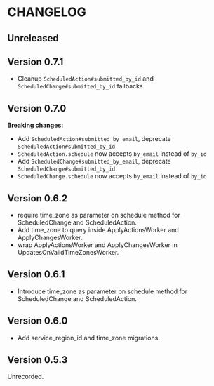 # CHANGELOG

## Unreleased

## Version 0.7.1

* Cleanup `ScheduledAction#submitted_by_id` and `ScheduledChange#submitted_by_id` fallbacks

## Version 0.7.0

**Breaking changes:**

* Add `ScheduledAction#submitted_by_email`, deprecate `ScheduledAction#submitted_by_id`
* `ScheduledAction.schedule` now accepts `by_email` instead of `by_id`
* Add `ScheduledChange#submitted_by_email`, deprecate `ScheduledChange#submitted_by_id`
* `ScheduledChange.schedule` now accepts `by_email` instead of `by_id`

## Version 0.6.2
* require time_zone as parameter on schedule method for ScheduledChange and ScheduledAction.
* Add time_zone to query inside ApplyActionsWorker and ApplyChangesWorker.
* wrap ApplyActionsWorker and ApplyChangesWorker in UpdatesOnValidTimeZonesWorker.

## Version 0.6.1
* Introduce time_zone as parameter on schedule method for ScheduledChange and ScheduledAction.

## Version 0.6.0
* Add service_region_id and time_zone migrations.

## Version 0.5.3
Unrecorded.
